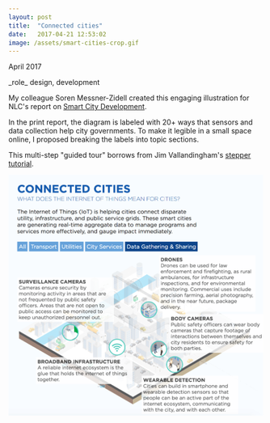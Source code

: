 ```yaml
---
layout: post
title:  "Connected cities"
date:   2017-04-21 12:53:02
image: /assets/smart-cities-crop.gif
---
```


<p class="date" markdown="1">
April 2017
</p>

<p class="involvement" markdown="1">
_role_ design, development
</p>

My colleague Soren Messner-Zidell created this engaging illustration for NLC's report on [Smart City Development](http://www.nlc.org/resource/smart-city-development).

In the print report, the diagram is labeled with 20+ ways that sensors and data collection help city governments. To make it legible in a small space online, I proposed breaking the labels into topic sections.

This multi-step "guided tour" borrows from Jim Vallandingham's [stepper tutorial](http://vallandingham.me/stepper_steps.html).

[![What the Internet of Things means for cities.](/assets/connected-cities.png)](http://www.nlc.org/article/sensors-data-and-the-future-of-cities)
